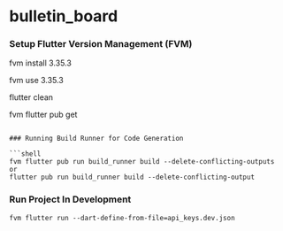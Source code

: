 # bulletin_board

### Setup Flutter Version Management (FVM)

fvm install 3.35.3

fvm use 3.35.3

flutter clean

fvm flutter pub get
```

### Running Build Runner for Code Generation

```shell
fvm flutter pub run build_runner build --delete-conflicting-outputs
or
flutter pub run build_runner build --delete-conflicting-output
```

### Run Project In Development

```shell
fvm flutter run --dart-define-from-file=api_keys.dev.json
```

